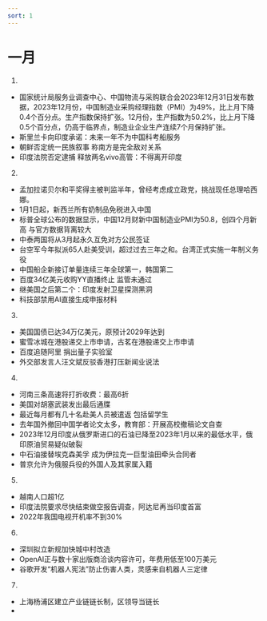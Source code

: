 ```yaml
---
sort: 1
---
```


# 一月

1.
- 国家统计局服务业调查中心、中国物流与采购联合会2023年12月31日发布数据，2023年12月份，中国制造业采购经理指数（PMI）为49%，比上月下降0.4个百分点。生产指数保持扩张。12月份，生产指数为50.2%，比上月下降0.5个百分点，仍高于临界点，制造业企业生产连续7个月保持扩张。
- 斯里兰卡向印度承诺：未来一年不为中国科考船服务
- 朝鲜否定统一民族叙事  称南方是完全敌对关系
- 印度法院否定逮捕 释放两名vivo高管：不得离开印度

2.
- 孟加拉诺贝尔和平奖得主被判监半年，曾经考虑成立政党，挑战现任总理哈西娜。
- 1月1日起，新西兰所有奶制品免税进入中国
- 标普全球公布的数据显示，中国12月财新中国制造业PMI为50.8，创四个月新高 与官方数据背离较大
- 中泰两国将从3月起永久互免对方公民签证
- 台空军今年拟派65人赴美受训，超过过去三年之和。台湾正式实施一年制义务役
- 中国船企新接订单量连续三年全球第一，韩国第二
- 百度34亿美元收购YY直播终止  监管未通过
- 继美国之后第二个：印度发射卫星探测黑洞
- 科技部禁用AI直接生成申报材料

3.
- 美国国债已达34万亿美元，原预计2029年达到
- 蜜雪冰城在港股递交上市申请，古茗在港股递交上市申请
- 百度追随阿里 捐出量子实验室
- 外交部发言人汪文斌反驳香港打压新闻业说法

4. 
- 河南三条高速将打折收费：最高6折
- 美国对胡塞武装发出最后通牒
- 最近每月都有几十名赴美人员被遣返 包括留学生
- 去年国外撤回中国学者论文太多，教育部：开展高校撤稿论文自查
- 2023年12月印度从俄罗斯进口的石油已降至2023年1月以来的最低水平，俄印原油贸易疑似破裂
- 中石油接替埃克森美孚 成为伊拉克一巨型油田牵头合同者
- 普京允许为俄服兵役的外国人及其家属入籍

5.
- 越南人口超1亿
- 印度法院要求尽快结束做空报告调查，阿达尼再当印度首富
- 2022年我国电视开机率不到30%

6.
- 深圳拟立新规加快城中村改造
- OpenAI正与数十家出版商洽谈内容许可，年费用低至100万美元
- 谷歌开发“机器人宪法”防止伤害人类，灵感来自机器人三定律

7.
- 上海杨浦区建立产业链链长制，区领导当链长
- 